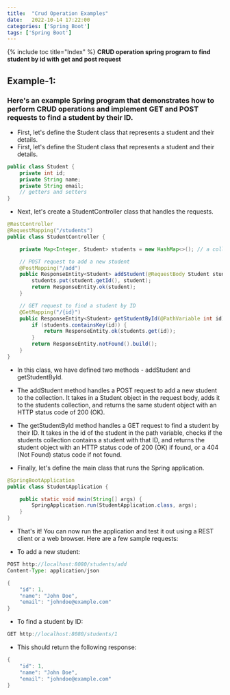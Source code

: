```yaml
---
title:  "Crud Operation Examples"
date:   2022-10-14 17:22:00
categories: ['Spring Boot']
tags: ['Spring Boot']
---
```


{% include toc title="Index" %}
**CRUD operation spring program to find student by id with get and post request**

## Example-1:
### Here's an example Spring program that demonstrates how to perform CRUD operations and implement GET and POST requests to find a student by their ID.

* First, let's define the Student class that represents a student and their details.
* First, let's define the Student class that represents a student and their details.
``` java
public class Student {
    private int id;
    private String name;
    private String email;
    // getters and setters
}
```
* Next, let's create a StudentController class that handles the requests.
``` java
@RestController
@RequestMapping("/students")
public class StudentController {

    private Map<Integer, Student> students = new HashMap<>(); // a collection to store students

    // POST request to add a new student
    @PostMapping("/add")
    public ResponseEntity<Student> addStudent(@RequestBody Student student) {
        students.put(student.getId(), student);
        return ResponseEntity.ok(student);
    }

    // GET request to find a student by ID
    @GetMapping("/{id}")
    public ResponseEntity<Student> getStudentById(@PathVariable int id) {
        if (students.containsKey(id)) {
            return ResponseEntity.ok(students.get(id));
        }
        return ResponseEntity.notFound().build();
    }
}
```
* In this class, we have defined two methods - addStudent and getStudentById.
* The addStudent method handles a POST request to add a new student to the collection. It takes in a Student object in the request body, adds it to the students collection, and returns the same student object with an HTTP status code of 200 (OK).
* The getStudentById method handles a GET request to find a student by their ID. It takes in the id of the student in the path variable, checks if the students collection contains a student with that ID, and returns the student object with an HTTP status code of 200 (OK) if found, or a 404 (Not Found) status code if not found.

* Finally, let's define the main class that runs the Spring application.
``` java
@SpringBootApplication
public class StudentApplication {

    public static void main(String[] args) {
        SpringApplication.run(StudentApplication.class, args);
    }
}
```
* That's it! You can now run the application and test it out using a REST client or a web browser. Here are a few sample requests:

* To add a new student:
``` java
POST http://localhost:8080/students/add
Content-Type: application/json

{
    "id": 1,
    "name": "John Doe",
    "email": "johndoe@example.com"
}
```

* To find a student by ID:
``` java
GET http://localhost:8080/students/1
```

* This should return the following response:
``` java
{
    "id": 1,
    "name": "John Doe",
    "email": "johndoe@example.com"
}
```